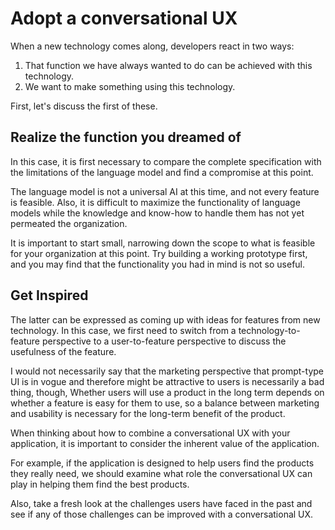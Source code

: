# Adopt a conversational UX

When a new technology comes along, developers react in two ways:

1. That function we have always wanted to do can be achieved with this technology.
2. We want to make something using this technology.

First, let's discuss the first of these.

## Realize the function you dreamed of

In this case, it is first necessary to compare the complete specification with the limitations of the language model and find a compromise at this point.

The language model is not a universal AI at this time, and not every feature is feasible.
Also, it is difficult to maximize the functionality of language models while the knowledge and know-how to handle them has not yet permeated the organization.

It is important to start small, narrowing down the scope to what is feasible for your organization at this point.
Try building a working prototype first, and you may find that the functionality you had in mind is not so useful.

## Get Inspired

The latter can be expressed as coming up with ideas for features from new technology.
In this case, we first need to switch from a technology-to-feature perspective to a user-to-feature perspective to discuss the usefulness of the feature.

I would not necessarily say that the marketing perspective that prompt-type UI is in vogue and therefore might be attractive to users is necessarily a bad thing, though,
Whether users will use a product in the long term depends on whether a feature is easy for them to use, so a balance between marketing and usability is necessary for the long-term benefit of the product.

When thinking about how to combine a conversational UX with your application, it is important to consider the inherent value of the application.

For example, if the application is designed to help users find the products they really need, we should examine what role the conversational UX can play in helping them find the best products.

Also, take a fresh look at the challenges users have faced in the past and see if any of those challenges can be improved with a conversational UX.
